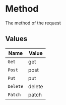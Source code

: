 # Method

The method of the request


## Values

| Name     | Value    |
| -------- | -------- |
| `Get`    | get      |
| `Post`   | post     |
| `Put`    | put      |
| `Delete` | delete   |
| `Patch`  | patch    |